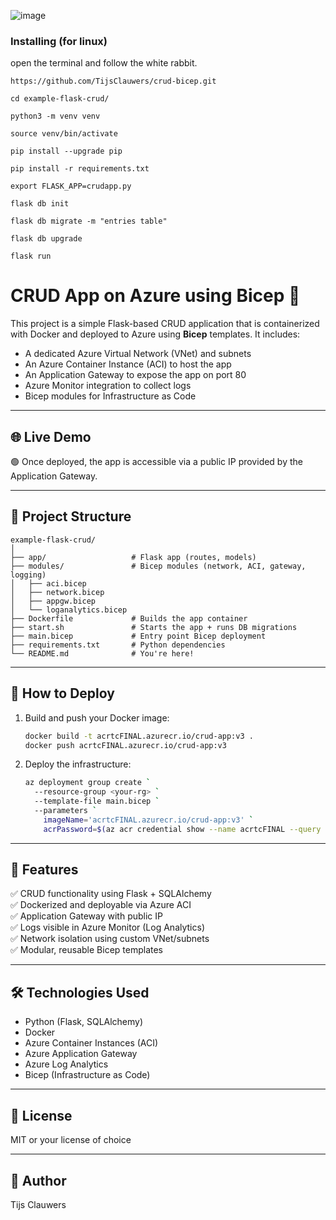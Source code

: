
![image](screenshots.png)  
 

### Installing (for linux)

open the terminal and follow the white rabbit.


```
https://github.com/TijsClauwers/crud-bicep.git
```
```
cd example-flask-crud/
```
```
python3 -m venv venv
```
```
source venv/bin/activate
```
```
pip install --upgrade pip
```
```
pip install -r requirements.txt
```
```
export FLASK_APP=crudapp.py
```
```
flask db init
```
```
flask db migrate -m "entries table"
```
```
flask db upgrade
```
```
flask run
```

# CRUD App on Azure using Bicep 🚀

This project is a simple Flask-based CRUD application that is containerized with Docker and deployed to Azure using **Bicep** templates. It includes:

- A dedicated Azure Virtual Network (VNet) and subnets
- An Azure Container Instance (ACI) to host the app
- An Application Gateway to expose the app on port 80
- Azure Monitor integration to collect logs
- Bicep modules for Infrastructure as Code

---

## 🌐 Live Demo

🟢 Once deployed, the app is accessible via a public IP provided by the Application Gateway.

---

## 📁 Project Structure

```plaintext
example-flask-crud/
│
├── app/                   # Flask app (routes, models)
├── modules/               # Bicep modules (network, ACI, gateway, logging)
│   ├── aci.bicep
│   ├── network.bicep
│   ├── appgw.bicep
│   └── loganalytics.bicep
├── Dockerfile             # Builds the app container
├── start.sh               # Starts the app + runs DB migrations
├── main.bicep             # Entry point Bicep deployment
├── requirements.txt       # Python dependencies
└── README.md              # You're here!
```

---

## 🚀 How to Deploy

1. Build and push your Docker image:
   ```bash
   docker build -t acrtcFINAL.azurecr.io/crud-app:v3 .
   docker push acrtcFINAL.azurecr.io/crud-app:v3
   ```

2. Deploy the infrastructure:
   ```bash
   az deployment group create `
     --resource-group <your-rg> `
     --template-file main.bicep `
     --parameters `
       imageName='acrtcFINAL.azurecr.io/crud-app:v3' `
       acrPassword=$(az acr credential show --name acrtcFINAL --query "passwords[0].value" -o tsv)
   ```

---

## 🧠 Features

✅ CRUD functionality using Flask + SQLAlchemy  
✅ Dockerized and deployable via Azure ACI  
✅ Application Gateway with public IP  
✅ Logs visible in Azure Monitor (Log Analytics)  
✅ Network isolation using custom VNet/subnets  
✅ Modular, reusable Bicep templates

---

## 🛠 Technologies Used

- Python (Flask, SQLAlchemy)
- Docker
- Azure Container Instances (ACI)
- Azure Application Gateway
- Azure Log Analytics
- Bicep (Infrastructure as Code)

---

## 📄 License

MIT or your license of choice

---

## 🙌 Author

Tijs Clauwers  

